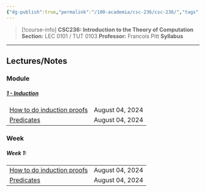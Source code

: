 ```yaml
---
{"dg-publish":true,"permalink":"/100-academia/csc-236/csc-236/","tags":["university","cs","course-page"],"created":"2024-06-22T16:06:11.111-07:00","updated":"2024-08-05T16:42:34.366-07:00"}
---
```


> [!course-info] **CSC236: Introduction to the Theory of Computation**
> **Section:** LEC 0101 / TUT 0103
> **Professor:** Francois Pitt
> **Syllabus**

---
## Lectures/Notes

### Module

<h5><span><a data-tooltip-position="top" aria-label="100 Academia/CSC236/1 - Induction/1 - Induction.md" data-href="100 Academia/CSC236/1 - Induction/1 - Induction.md" href="100 Academia/CSC236/1 - Induction/1 - Induction.md" class="internal-link" target="_blank" rel="noopener">1 - Induction</a></span></h5><div><table class="dataview table-view-table"><thead class="table-view-thead"><tr class="table-view-tr-header"></tr></thead><tbody class="table-view-tbody"><tr><td><span><a data-tooltip-position="top" aria-label="100 Academia/CSC236/1 - Induction/How to do induction proofs.md" data-href="100 Academia/CSC236/1 - Induction/How to do induction proofs.md" href="100 Academia/CSC236/1 - Induction/How to do induction proofs.md" class="internal-link" target="_blank" rel="noopener">How to do induction proofs</a></span></td><td>August 04, 2024</td></tr><tr><td><span><a data-tooltip-position="top" aria-label="100 Academia/CSC236/1 - Induction/Predicates.md" data-href="100 Academia/CSC236/1 - Induction/Predicates.md" href="100 Academia/CSC236/1 - Induction/Predicates.md" class="internal-link" target="_blank" rel="noopener">Predicates</a></span></td><td>August 04, 2024</td></tr></tbody></table></div>

### Week

<h5><span>Week 1:</span></h5><div><table class="dataview table-view-table"><thead class="table-view-thead"><tr class="table-view-tr-header"></tr></thead><tbody class="table-view-tbody"><tr><td><span><a data-tooltip-position="top" aria-label="100 Academia/CSC236/1 - Induction/How to do induction proofs.md" data-href="100 Academia/CSC236/1 - Induction/How to do induction proofs.md" href="100 Academia/CSC236/1 - Induction/How to do induction proofs.md" class="internal-link" target="_blank" rel="noopener">How to do induction proofs</a></span></td><td>August 04, 2024</td></tr><tr><td><span><a data-tooltip-position="top" aria-label="100 Academia/CSC236/1 - Induction/Predicates.md" data-href="100 Academia/CSC236/1 - Induction/Predicates.md" href="100 Academia/CSC236/1 - Induction/Predicates.md" class="internal-link" target="_blank" rel="noopener">Predicates</a></span></td><td>August 04, 2024</td></tr></tbody></table></div>
